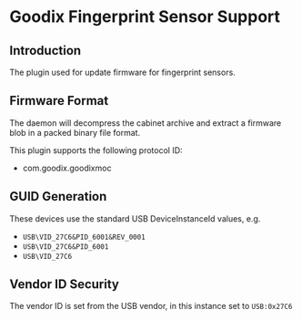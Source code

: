 Goodix Fingerprint Sensor Support
=================================

Introduction
------------

The plugin used for update firmware for fingerprint sensors.

Firmware Format
---------------

The daemon will decompress the cabinet archive and extract a firmware blob in
a packed binary file format.

This plugin supports the following protocol ID:

 * com.goodix.goodixmoc

GUID Generation
---------------

These devices use the standard USB DeviceInstanceId values, e.g.

 * `USB\VID_27C6&PID_6001&REV_0001`
 * `USB\VID_27C6&PID_6001`
 * `USB\VID_27C6`

Vendor ID Security
------------------

The vendor ID is set from the USB vendor, in this instance set to `USB:0x27C6`
